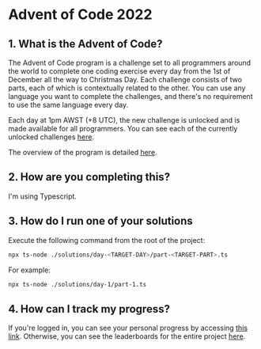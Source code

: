 # Advent of Code 2022

## 1. What is the Advent of Code?
The Advent of Code program is a challenge set to all programmers around the world to complete one coding exercise every day from the 1st of December all the way to Christmas Day. Each challenge consists of two parts, each of which is contextually related to the other. You can use any language you want to complete the challenges, and there's no requirement to use the same language every day.

Each day at 1pm AWST (+8 UTC), the new challenge is unlocked and is made available for all programmers. You can see each of the currently unlocked challenges [here](https://adventofcode.com/).

The overview of the program is detailed [here](https://adventofcode.com/2022/about).

## 2. How are you completing this?
I'm using Typescript.

## 3. How do I run one of your solutions
Execute the following command from the root of the project:
```sh
npx ts-node ./solutions/day-<TARGET-DAY>/part-<TARGET-PART>.ts
```

For example:
```sh
npx ts-node ./solutions/day-1/part-1.ts
```

## 4. How can I track my progress?
If you're logged in, you can see your personal progress by accessing [this link](https://adventofcode.com/2022/leaderboard/self). Otherwise, you can see the leaderboards for the entire project [here](https://adventofcode.com/2022/leaderboard).